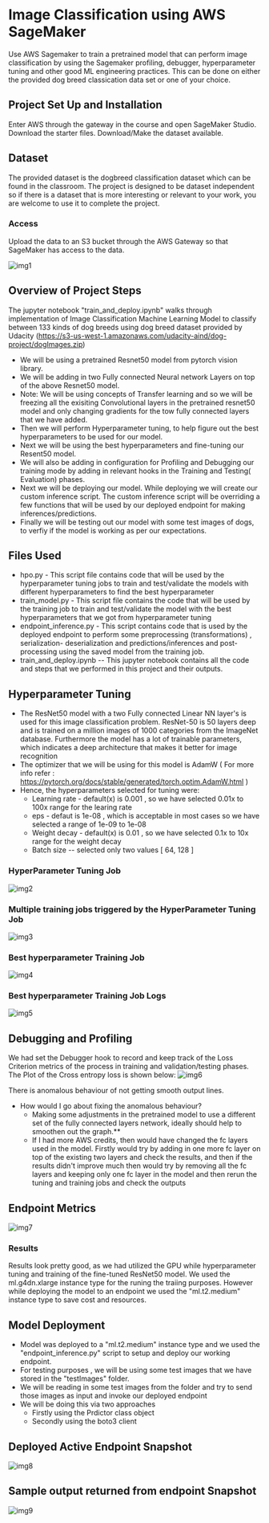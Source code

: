 # Image Classification using AWS SageMaker

Use AWS Sagemaker to train a pretrained model that can perform image classification by using the Sagemaker profiling, debugger, hyperparameter tuning and other good ML engineering practices. This can be done on either the provided dog breed classication data set or one of your choice.

## Project Set Up and Installation
Enter AWS through the gateway in the course and open SageMaker Studio. 
Download the starter files.
Download/Make the dataset available. 

## Dataset
The provided dataset is the dogbreed classification dataset which can be found in the classroom.
The project is designed to be dataset independent so if there is a dataset that is more interesting or relevant to your work, you are welcome to use it to complete the project.

### Access
Upload the data to an S3 bucket through the AWS Gateway so that SageMaker has access to the data. 

![img1](https://github.com/manishpanjwani21/Image_Classification_using_AWS_SageMaker/blob/master/snapshots/1.png)

## Overview of Project Steps

The jupyter notebook "train_and_deploy.ipynb" walks through implementation of Image Classification Machine Learning Model to classify between 133 kinds of dog breeds using dog breed dataset provided by Udacity (https://s3-us-west-1.amazonaws.com/udacity-aind/dog-project/dogImages.zip)

- We will be using a pretrained Resnet50 model from pytorch vision library.
- We will be adding in two Fully connected Neural network Layers on top of the above Resnet50 model.
- Note: We will be using concepts of Transfer learning and so we will be freezing all the exisiting Convolutional layers in the pretrained resnet50 model and only changing gradients for the tow fully connected layers that we have added.
- Then we will perform Hyperparameter tuning, to help figure out the best hyperparameters to be used for our model.
- Next we will be using the best hyperparameters and fine-tuning our Resent50 model.
- We will also be adding in configuration for Profiling and Debugging our training mode by adding in relevant hooks in the Training and Testing( Evaluation) phases.
- Next we will be deploying our model. While deploying we will create our custom inference script. The custom inference script will be overriding a few functions that will be used by our deployed endpoint for making inferences/predictions.
- Finally we will be testing out our model with some test images of dogs, to verfiy if the model is working as per our expectations.

## Files Used

- hpo.py - This script file contains code that will be used by the hyperparameter tuning jobs to train and test/validate the models with different hyperparameters to find the best hyperparameter
- train_model.py - This script file contains the code that will be used by the training job to train and test/validate the model with the best hyperparameters that we got from hyperparameter tuning
- endpoint_inference.py - This script contains code that is used by the deployed endpoint to perform some preprocessing (transformations) , serialization- deserialization and predictions/inferences and post-processing using the saved model from the training job.
- train_and_deploy.ipynb -- This jupyter notebook contains all the code and steps that we performed in this project and their outputs.

## Hyperparameter Tuning

- The ResNet50 model with a two Fully connected Linear NN layer's is used for this image classification problem. ResNet-50 is 50 layers deep and is trained on a million images of 1000 categories from the ImageNet database. Furthermore the model has a lot of trainable parameters, which indicates a deep architecture that makes it better for image recognition
- The optimizer that we will be using for this model is AdamW ( For more info refer : https://pytorch.org/docs/stable/generated/torch.optim.AdamW.html )
- Hence, the hyperparameters selected for tuning were:
  - Learning rate - default(x) is 0.001 , so we have selected 0.01x to 100x range for the learing rate
  - eps - defaut is 1e-08 , which is acceptable in most cases so we have selected a range of 1e-09 to 1e-08
  - Weight decay - default(x) is 0.01 , so we have selected 0.1x to 10x range for the weight decay
  - Batch size -- selected only two values [ 64, 128 ]

### HyperParameter Tuning Job
![img2](https://github.com/manishpanjwani21/Image_Classification_using_AWS_SageMaker/blob/master/snapshots/2.png)

### Multiple training jobs triggered by the HyperParameter Tuning Job
![img3](https://github.com/manishpanjwani21/Image_Classification_using_AWS_SageMaker/blob/master/snapshots/3.png)

### Best hyperparameter Training Job
![img4](https://github.com/manishpanjwani21/Image_Classification_using_AWS_SageMaker/blob/master/snapshots/4.png)

### Best hyperparameter Training Job Logs
![img5](https://github.com/manishpanjwani21/Image_Classification_using_AWS_SageMaker/blob/master/snapshots/5.png)

## Debugging and Profiling
We had set the Debugger hook to record and keep track of the Loss Criterion metrics of the process in training and validation/testing phases. The Plot of the Cross entropy loss is shown below:
![img6](https://github.com/manishpanjwani21/Image_Classification_using_AWS_SageMaker/blob/master/snapshots/7.png)

There is anomalous behaviour of not getting smooth output lines.

- How would I go about fixing the anomalous behaviour?
  - Making some adjustments in the pretrained model to use a different set of the fully connected layers network, ideally should help to smoothen out the graph.**
  - If I had more AWS credits, then would have changed the fc layers used in the model. Firstly would try by adding in one more fc layer on top of the existing two layers and check the results, and then if the results didn't improve much then would try by removing all the fc layers and keeping only one fc layer in the model and then rerun the tuning and training jobs and check the outputs

## Endpoint Metrics
![img7](https://github.com/manishpanjwani21/Image_Classification_using_AWS_SageMaker/blob/master/snapshots/8.png)

### Results
Results look pretty good, as we had utilized the GPU while hyperparameter tuning and training of the fine-tuned ResNet50 model. We used the ml.g4dn.xlarge instance type for the runing the traiing purposes. However while deploying the model to an endpoint we used the "ml.t2.medium" instance type to save cost and resources.

## Model Deployment
- Model was deployed to a "ml.t2.medium" instance type and we used the "endpoint_inference.py" script to setup and deploy our working endpoint.
- For testing purposes , we will be using some test images that we have stored in the "testImages" folder.
- We will be reading in some test images from the folder and try to send those images as input and invoke our deployed endpoint
- We will be doing this via two approaches
  - Firstly using the Prdictor class object
  - Secondly using the boto3 client

## Deployed Active Endpoint Snapshot
![img8](https://github.com/manishpanjwani21/Image_Classification_using_AWS_SageMaker/blob/master/snapshots/9.png)

## Sample output returned from endpoint Snapshot
![img9](https://github.com/manishpanjwani21/Image_Classification_using_AWS_SageMaker/blob/master/snapshots/10.png)
